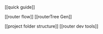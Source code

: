 


[[quick guide]]

[[router flow]]
[[routerTree Gen]]



[[project folder structure]]
[[router dev tools]]

